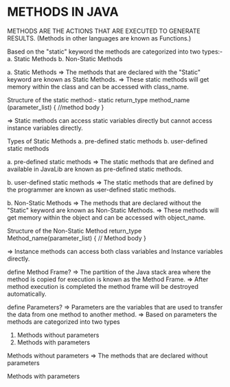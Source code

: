 # METHODS IN JAVA

METHODS ARE THE ACTIONS THAT ARE EXECUTED TO GENERATE RESULTS.
(Methods in other languages are known as Functions.)

Based on the "static" keyword the methods are categorized into two types:-
  a. Static Methods
  b. Non-Static Methods

a. Static Methods
=> The methods that are declared with the "Static" keyword are known as Static Methods.
=> These static methods will get memory within the class and can be accessed with class_name.

Structure of the static method:- 
static return_type method_name (parameter_list)
{
  //method body
}

=> Static methods can access static variables directly but cannot access instance variables directly.

Types of Static Methods
  a. pre-defined static methods
  b. user-defined static methods

a. pre-defined static methods
=> The static methods that are defined and available in JavaLib are known as pre-defined static methods.

b. user-defined static methods
=> The static methods that are defined by the programmer are known as user-defined static methods.

b. Non-Static Methods
=> The methods that are declared without the "Static" keyword are known as Non-Static Methods.
=> These methods will get memory within the object and can be accessed with object_name.

Structure of the Non-Static Method
return_type Method_name(parameter_list)
{
  // Method body
}

=> Instance methods can access both class variables and Instance variables directly.

define Method Frame?
=> The partition of the Java stack area where the method is copied for execution is known as the Method Frame.
=> After method execution is completed the method frame will be destroyed automatically.

define Parameters?
=> Parameters are the variables that are used to transfer the data from one method to another method.
=> Based on parameters the methods are categorized into two types
  1. Methods without parameters
  2. Methods with parameters

Methods without parameters
=> The methods that are declared without parameters

Methods with parameters
